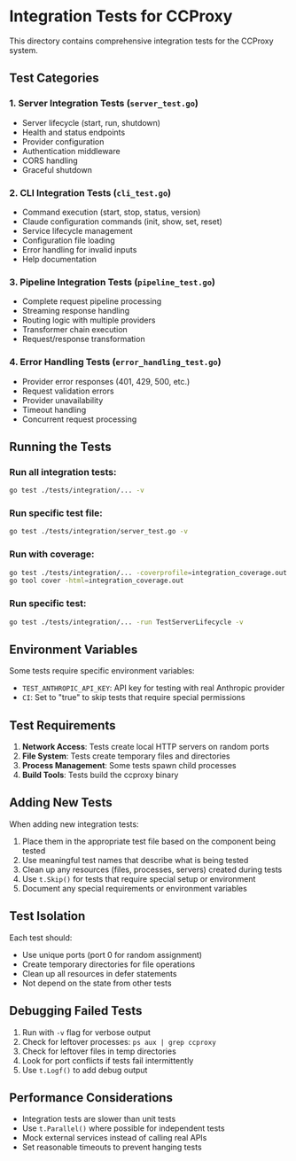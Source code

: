 # Integration Tests for CCProxy

This directory contains comprehensive integration tests for the CCProxy system.

## Test Categories

### 1. Server Integration Tests (`server_test.go`)
- Server lifecycle (start, run, shutdown)
- Health and status endpoints
- Provider configuration
- Authentication middleware
- CORS handling
- Graceful shutdown

### 2. CLI Integration Tests (`cli_test.go`)
- Command execution (start, stop, status, version)
- Claude configuration commands (init, show, set, reset)
- Service lifecycle management
- Configuration file loading
- Error handling for invalid inputs
- Help documentation

### 3. Pipeline Integration Tests (`pipeline_test.go`)
- Complete request pipeline processing
- Streaming response handling
- Routing logic with multiple providers
- Transformer chain execution
- Request/response transformation

### 4. Error Handling Tests (`error_handling_test.go`)
- Provider error responses (401, 429, 500, etc.)
- Request validation errors
- Provider unavailability
- Timeout handling
- Concurrent request processing

## Running the Tests

### Run all integration tests:
```bash
go test ./tests/integration/... -v
```

### Run specific test file:
```bash
go test ./tests/integration/server_test.go -v
```

### Run with coverage:
```bash
go test ./tests/integration/... -coverprofile=integration_coverage.out -v
go tool cover -html=integration_coverage.out
```

### Run specific test:
```bash
go test ./tests/integration/... -run TestServerLifecycle -v
```

## Environment Variables

Some tests require specific environment variables:

- `TEST_ANTHROPIC_API_KEY`: API key for testing with real Anthropic provider
- `CI`: Set to "true" to skip tests that require special permissions

## Test Requirements

1. **Network Access**: Tests create local HTTP servers on random ports
2. **File System**: Tests create temporary files and directories
3. **Process Management**: Some tests spawn child processes
4. **Build Tools**: Tests build the ccproxy binary

## Adding New Tests

When adding new integration tests:

1. Place them in the appropriate test file based on the component being tested
2. Use meaningful test names that describe what is being tested
3. Clean up any resources (files, processes, servers) created during tests
4. Use `t.Skip()` for tests that require special setup or environment
5. Document any special requirements or environment variables

## Test Isolation

Each test should:
- Use unique ports (port 0 for random assignment)
- Create temporary directories for file operations
- Clean up all resources in defer statements
- Not depend on the state from other tests

## Debugging Failed Tests

1. Run with `-v` flag for verbose output
2. Check for leftover processes: `ps aux | grep ccproxy`
3. Check for leftover files in temp directories
4. Look for port conflicts if tests fail intermittently
5. Use `t.Logf()` to add debug output

## Performance Considerations

- Integration tests are slower than unit tests
- Use `t.Parallel()` where possible for independent tests
- Mock external services instead of calling real APIs
- Set reasonable timeouts to prevent hanging tests